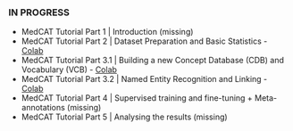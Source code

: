 ### IN PROGRESS 

- MedCAT Tutorial Part 1 | Introduction (missing)
- MedCAT Tutorial Part 2 | Dataset Preparation and Basic Statistics - [Colab](https://colab.research.google.com/drive/1iWvwqdqdSlwaUbAJTQuJNmqRlclKZfVy)
- MedCAT Tutorial Part 3.1 | Building a new Concept Database (CDB) and Vocabulary (VCB) - [Colab](https://colab.research.google.com/drive/1nz2zMDQ3QrlTgpW7FfGaXeV1ZAtZeOe2)
- MedCAT Tutorial Part 3.2 | Named Entity Recognition and Linking - [Colab](https://colab.research.google.com/drive/1q29RbHlZoFK7TcvMKITi3ABbE-E_fw30)
- MedCAT Tutorial Part 4 | Supervised training and fine-tuning + Meta-annotations (missing)
- MedCAT Tutorial Part 5 | Analysing the results (missing)
